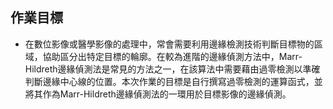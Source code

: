 ## 作業目標
- 在數位影像或醫學影像的處理中，常會需要利用邊緣檢測技術判斷目標物的區域，協助區分出特定目標的輪廓。在較為進階的邊緣偵測方法中，Marr-Hildreth邊緣偵測法是常見的方法之一，在該算法中需要藉由過零檢測以準確判斷邊緣中心線的位置。本次作業的目標是自行撰寫過零檢測的運算函式，並將其作為Marr-Hildreth邊緣偵測法的一環用於目標影像的邊緣偵測。